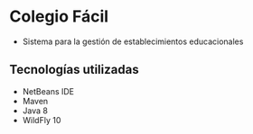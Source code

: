# Colegio Fácil
* Sistema para la gestión de establecimientos educacionales

## Tecnologías utilizadas

* NetBeans IDE
* Maven
* Java 8
* WildFly 10
